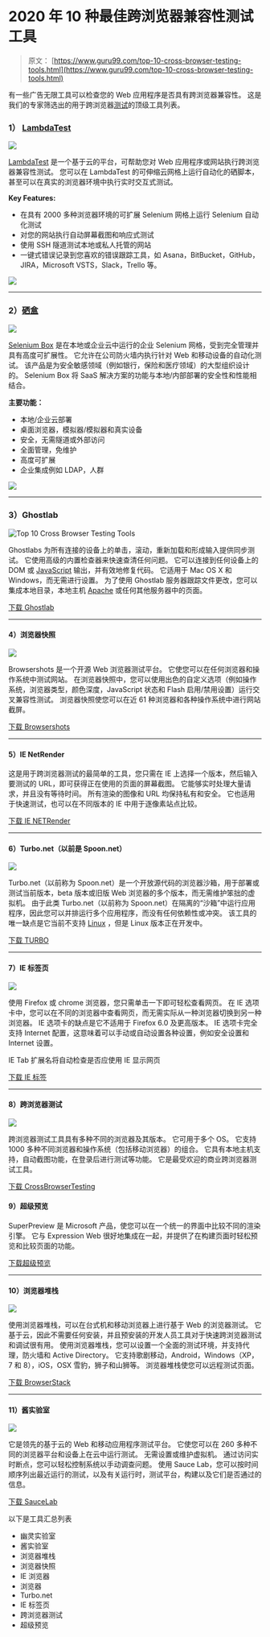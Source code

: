 # 2020 年 10 种最佳跨浏览器兼容性测试工具

> 原文： [https://www.guru99.com/top-10-cross-browser-testing-tools.html](https://www.guru99.com/top-10-cross-browser-testing-tools.html)

有一些广告无限工具可以检查您的 Web 应用程序是否具有跨浏览器兼容性。 这是我们的专家筛选出的用于跨浏览器[测试](/software-testing.html)的顶级工具列表。

### 1） [LambdaTest](https://bit.ly/2RMDT3f)

![](img/19c3dbc3652945d0fb6663fa976e079d.png)

[LambdaTest](https://bit.ly/2RMDT3f) 是一个基于云的平台，可帮助您对 Web 应用程序或网站执行跨浏览器兼容性测试。 您可以在 LambdaTest 的可伸缩云网格上运行自动化的硒脚本，甚至可以在真实的浏览器环境中执行实时交互式测试。

**Key Features:**

*   在具有 2000 多种浏览器环境的可扩展 Selenium 网格上运行 Selenium 自动化测试
*   对您的网站执行自动屏幕截图和响应式测试
*   使用 SSH 隧道测试本地或私人托管的网站
*   一键式错误记录到您喜欢的错误跟踪工具，如 Asana，BitBucket，GitHub，JIRA，Microsoft VSTS，Slack，Trello 等。

![](img/54a09dbf18e0795f11873caa03eba2bc.png)

* * *

### 2）[硒盒](https://bit.ly/3cz0I1t)

![](img/00d4f411f734bc9b0e5294c29efcdfaa.png)

[Selenium Box](https://bit.ly/3cz0I1t) 是在本地或企业云中运行的企业 Selenium 网格，受到完全管理并具有高度可扩展性。 它允许在公司防火墙内执行针对 Web 和移动设备的自动化测试。 该产品是为安全敏感领域（例如银行，保险和医疗领域）的大型组织设计的。 Selenium Box 将 SaaS 解决方案的功能与本地/内部部署的安全性和性能相结合。

**主要功能：**

*   本地/企业云部署
*   桌面浏览器，模拟器/模拟器和真实设备
*   安全，无需隧道或外部访问
*   全面管理，免维护
*   高度可扩展
*   企业集成例如 LDAP，人群

![](img/54a09dbf18e0795f11873caa03eba2bc.png)

* * *

### 3）Ghostlab

![Top 10 Cross Browser Testing Tools](img/99c9baa5a28dd7d7557d1f63bd6ac1d2.png)

Ghostlabs 为所有连接的设备上的单击，滚动，重新加载和形成输入提供同步测试。 它使用高级的内置检查器来快速查清任何问题。 它可以连接到任何设备上的 DOM 或 [JavaScript](/interactive-javascript-tutorials.html) 输出，并有效地修复代码。 它适用于 Mac OS X 和 Windows，而无需进行设置。 为了使用 Ghostlab 服务器跟踪文件更改，您可以集成本地目录，本地主机 [Apache](/apache.html) 或任何其他服务器中的页面。

[下载 Ghostlab](http://vanamco.com/ghostlab/)

* * *

#### 4）浏览器快照

![](img/b7cd5ab867efc7e87b83a39f051922c9.png)

Browsershots 是一个开源 Web 浏览器测试平台。 它使您可以在任何浏览器和操作系统中测试网站。 在浏览器快照中，您可以使用出色的自定义选项（例如操作系统，浏览器类型，颜色深度，JavaScript 状态和 Flash 启用/禁用设置）运行交叉兼容性测试。 浏览器快照使您可以在近 61 种浏览器和各种操作系统中进行网站截屏。

[下载 Browsershots](http://browsershots.org/)

* * *

#### 5）IE NetRender

这是用于跨浏览器测试的最简单的工具，您只需在 IE 上选择一个版本，然后输入要测试的 URL，即可获得正在使用的页面的屏幕截图。 它能够实时处理大量请求，并且没有等待时间。 所有渲染的图像和 URL 均保持私有和安全。 它也适用于快速测试，也可以在不同版本的 IE 中用于逐像素站点比较。

[下载 IE NETRender](http://netrenderer.com/)

* * *

#### 6）Turbo.net（以前是 Spoon.net）

![](img/1e4cfbc83df98debfd42f8b559c5489b.png)

Turbo.net（以前称为 Spoon.net）是一个开放源代码的浏览器沙箱，用于部署或测试当前版本，beta 版本或旧版 Web 浏览器的多个版本，而无需维护笨拙的虚拟机。 由于此类 Turbo.net（以前称为 Spoon.net）在隔离的“沙箱”中运行应用程序，因此您可以并排运行多个应用程序，而没有任何依赖性或冲突。 该工具的唯一缺点是它当前不支持 [Linux](/unix-linux-tutorial.html) ，但是 Linux 版本正在开发中。

[下载 TURBO](https://turbo.net/)

* * *

#### 7）IE 标签页

![](img/e90cedd7cb00f91fe4ef96f604248e4e.png)

使用 Firefox 或 chrome 浏览器，您只需单击一下即可轻松查看网页。 在 IE 选项卡中，您可以在不同的浏览器中查看网页，而无需实际从一种浏览器切换到另一种浏览器。 IE 选项卡的缺点是它不适用于 Firefox 6.0 及更高版本。 IE 选项卡完全支持 Internet 配置，这意味着可以手动或自动设置各种设置，例如安全设置和 Internet 设置。

IE Tab 扩展名将自动检查是否应使用 IE 显示网页

[下载 IE 标签](http://www.ietab.net/)

* * *

#### 8）跨浏览器测试

![](img/db9c5864b0ba3ffd072a4119a3828f43.png)

跨浏览器测试工具具有多种不同的浏览器及其版本。 它可用于多个 OS。 它支持 1000 多种不同浏览器和操作系统（包括移动浏览器）的组合。 它具有本地主机支持，自动截图功能，在登录后进行测试等功能。 它是最受欢迎的商业跨浏览器测试工具。

[下载 CrossBrowserTesting](http://crossbrowsertesting.com/)

#### 9）超级预览

SuperPreview 是 Microsoft 产品，使您可以在一个统一的界面中比较不同的渲染引擎。 它与 Expression Web 很好地集成在一起，并提供了在构建页面时轻松预览和比较页面的功能。

[下载超级预览](http://www.softpedia.com/get/Internet/WEB-Design/Web-Design-related/Expression-Web-SuperPreview.shtml)

* * *

#### 10）浏览器堆栈

![](img/9c92097bf579c48fdbc5ded0b19ec4d6.png)

使用浏览器堆栈，可以在台式机和移动浏览器上进行基于 Web 的浏览器测试。 它基于云，因此不需要任何安装，并且预安装的开发人员工具对于快速跨浏览器测试和调试很有用。 使用浏览器堆栈，您可以设置一个全面的测试环境，并支持代理，防火墙和 Active Directory。 它支持歌剧移动，Android，Windows（XP，7 和 8），iOS，OSX 雪豹，狮子和山狮等。 浏览器堆栈使您可以远程测试页面。

[下载 BrowserStack](http://www.browserstack.com/)

* * *

#### 11）酱实验室

![](img/6f6ae1e02f11b76958aaf59d5889874e.png)

它是领先的基于云的 Web 和移动应用程序测试平台。 它使您可以在 260 多种不同的浏览器平台和设备上在云中运行测试。 无需设置或维护虚拟机。 通过访问实时断点，您可以轻松控制系统以手动调查问题。 使用 Sauce Lab，您可以按时间顺序列出最近运行的测试，以及有关运行时，测试平台，构建以及它们是否通过的信息。

[下载 SauceLab](https://saucelabs.com/home)

以下是工具汇总列表

*   幽灵实验室
*   酱实验室
*   浏览器堆栈
*   浏览器快照
*   IE 浏览器
*   浏览器
*   Turbo.net
*   IE 标签页
*   跨浏览器测试
*   超级预览